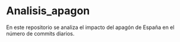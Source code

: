# Analisis_apagon
En este repositorio se analiza el impacto del apagón de España en el número de commits diarios.
